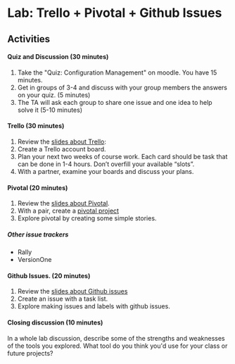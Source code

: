 # Lab: Trello + Pivotal + Github Issues


## Activities

#### Quiz and Discussion (30 minutes)

1. Take the "Quiz: Configuration Management" on moodle. You have 15 minutes.
2. Get in groups of 3-4 and discuss with your group members the answers on your quiz. (5 minutes)
3. The TA will ask each group to share one issue and one idea to help solve it (5-10 minutes)

#### Trello (30 minutes)

1. Review the [slides about Trello](https://docs.google.com/presentation/d/1TS5VNkxVq6dclJDYfwRqCYSaDozhmtVoVtNTo2wzsjY/edit#slide=id.gede445f31_0_0):
2. Create a Trello account board.
3. Plan your next two weeks of course work. Each card should be task that can be done in 1-4 hours.  Don’t overfill your available “slots”.
4. With a partner, examine your boards and discuss your plans.


#### Pivotal (20 minutes)

1. Review the [slides about Pivotal](https://docs.google.com/presentation/d/1TS5VNkxVq6dclJDYfwRqCYSaDozhmtVoVtNTo2wzsjY/edit#slide=id.gede445f31_0_11).
2. With a pair, create a [pivotal project](https://www.pivotaltracker.com/)
3. Explore pivotal by creating some simple stories.

##### Other issue trackers

* Rally
* VersionOne

#### Github Issues. (20 minutes)

1. Review the [slides about Github issues](https://docs.google.com/presentation/d/1TS5VNkxVq6dclJDYfwRqCYSaDozhmtVoVtNTo2wzsjY/edit#slide=id.gede445f31_0_35)
2. Create an issue with a task list.
3. Explore making issues and labels with github issues.

#### Closing discussion (10 minutes)

In a whole lab discussion, describe some of the strengths and weaknesses of the tools you explored. What tool do you think you'd use for your class or future projects?
